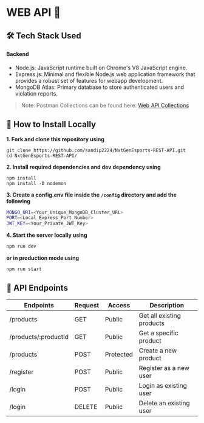 # WEB API 🔧

## 🛠 Tech Stack Used

#### Backend
- Node.js: JavaScript runtime built on Chrome's V8 JavaScript engine.
- Express.js: Minimal and flexible Node.js web application framework that provides a robust set of features for webapp development.
- MongoDB Atlas: Primary database to store authenticated users and violation reports.

> Note: Postman Collections can be found here: [Web API Collections](https://www.postman.com/collections/283eb1fc6b63d835e9f5)

## 🚩 How to Install Locally

**1. Fork and clone this repository using**

   ```
   git clone https://github.com/sandip2224/NxtGenEsports-REST-API.git
   cd NxtGenEsports-REST-API/
   ```  
   
**2. Install required dependencies and dev dependency using**  

   ```
   npm install
   npm install -D nodemon
   ```  

**3. Create a config.env file inside the `/config` directory and add the following**

   ```bash
   MONGO_URI=<Your_Unique_MongoDB_Cluster_URL>
   PORT=<Local_Express_Port_Number>
   JWT_KEY=<Your_Private_JWT_Key>
   ```  
 **4. Start the server locally using**

   ```bash
   npm run dev
   ```  
   **or in production mode using**
   ```bash
   npm run start
   ```  
## 🔱 API Endpoints

| Endpoints | Request | Access | Description |
|-|-|-|-|
| /products | GET | Public | Get all existing products |
| /products/:productId | GET | Public | Get a specific product |
| /products | POST | Protected | Create a new product |
| /register | POST | Public | Register as a new user |
| /login | POST | Public | Login as existing user |
| /login | DELETE | Public | Delete an existing user |
